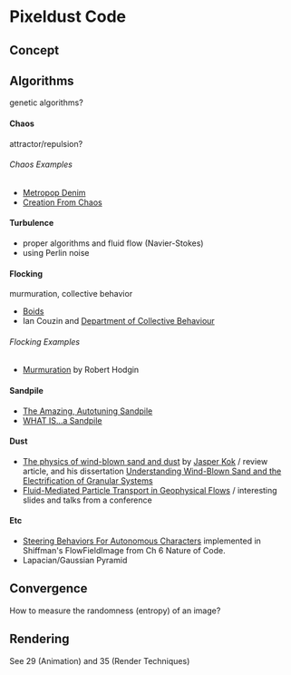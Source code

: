 # Pixeldust Code

## Concept

## Algorithms



genetic algorithms?

#### Chaos

attractor/repulsion?

###### Chaos Examples

* [Metropop Denim](https://processing.org/exhibition/works/metropop/)
* [Creation From Chaos](https://www.openprocessing.org/sketch/186125)

#### Turbulence

* proper algorithms and fluid flow (Navier-Stokes)
* using Perlin noise

#### Flocking

murmuration, collective behavior

* [Boids](http://www.red3d.com/cwr/boids/)
* Ian Couzin and [Department of Collective Behaviour](http://collectivebehaviour.com/)

###### Flocking Examples

* [Murmuration](http://roberthodgin.com/portfolio/work/murmuration/) by Robert Hodgin

#### Sandpile

* [The Amazing, Autotuning Sandpile](http://nautil.us/issue/23/dominoes/the-amazing-autotuning-sandpile)
* [WHAT IS...a Sandpile](http://www.ams.org/notices/201008/rtx100800976p.pdf)

#### Dust

* [The physics of wind-blown sand and dust](https://arxiv.org/abs/1201.4353) by [Jasper Kok](https://jasperfkok.com/) / review article, and his dissertation [Understanding Wind-Blown Sand and the Electrification of Granular Systems](https://deepblue.lib.umich.edu/handle/2027.42/63669)
* [Fluid-Mediated Particle Transport in Geophysical Flows](http://online.kitp.ucsb.edu/online/geoflows13/) / interesting slides and talks from a conference

#### Etc

* [Steering Behaviors For Autonomous Characters](http://www.red3d.com/cwr/steer/) implemented in Shiffman's FlowFieldImage from Ch 6 Nature of Code.
* Lapacian/Gaussian Pyramid


## Convergence

How to measure the randomness (entropy) of an image?


## Rendering

See 29 (Animation) and 35 (Render Techniques)
